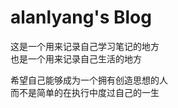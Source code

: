 alanlyang's Blog
================
这是一个用来记录自己学习笔记的地方  
也是一个用来记录自己生活的地方  

希望自己能够成为一个拥有创造思想的人  
而不是简单的在执行中度过自己的一生
